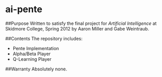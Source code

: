 ai-pente
========
##Purpose
Written to satisfy the final project for _Artificial Intelligence_ at Skidmore College, Spring 2012 by Aaron Miller and Gabe Weintraub.

##Contents
The repository includes:
* Pente Implementation
* Alpha/Beta Player
* Q-Learning Player

##Warranty
Absolutely none.